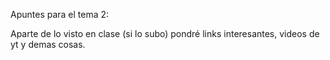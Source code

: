 Apuntes para el tema 2:

Aparte de lo visto en clase (si lo subo) pondré links interesantes, videos de yt y demas cosas.